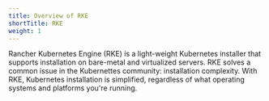 ```yaml
---
title: Overview of RKE
shortTitle: RKE
weight: 1
---
```


Rancher Kubernetes Engine (RKE) is a light-weight Kubernetes installer that supports installation on bare-metal and virtualized servers. RKE solves a common issue in the Kubernettes community: installation complexity. With RKE, Kubernetes installation is simplified, regardless of what operating systems and platforms you're running.
